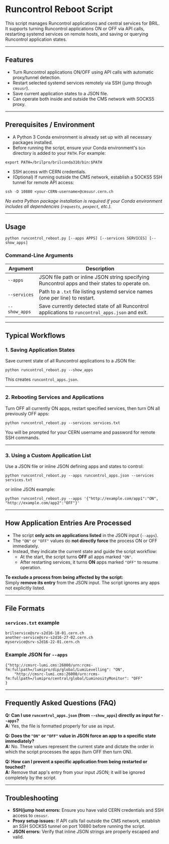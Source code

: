 # Runcontrol Reboot Script

This script manages Runcontrol applications and central services for BRIL.  
It supports turning Runcontrol applications ON or OFF via API calls, restarting systemd services on remote hosts, and saving or querying Runcontrol application states.

---

## Features

- Turn Runcontrol applications ON/OFF using API calls with automatic proxy/tunnel detection.
- Restart selected systemd services remotely via SSH (jump through `cmsusr`).
- Save current application states to a JSON file.
- Can operate both inside and outside the CMS network with SOCKS5 proxy.

---

## Prerequisites / Environment

- A Python 3 Conda environment is already set up with all necessary packages installed.
- Before running the script, ensure your Conda environment's `bin` directory is added to your `PATH`. For example:

`
export PATH=/brilpro/brilconda310/bin:$PATH
`

- SSH access with CERN credentials.
- (Optional) If running outside the CMS network, establish a SOCKS5 SSH tunnel for remote API access:

`
ssh -D 10880 <your-CERN-username>@cmsusr.cern.ch
`

*No extra Python package installation is required if your Conda environment includes all dependencies (`requests`, `pexpect`, etc.).*

---

## Usage

`
python runcontrol_reboot.py [--apps APPS] [--services SERVICES] [--show_apps]
`

### Command-Line Arguments

| Argument      | Description                                                                                                               |
| ------------- | ------------------------------------------------------------------------------------------------------------------------- |
| `--apps`      | JSON file path or inline JSON string specifying Runcontrol apps and their states to operate on.                           |
| `--services`  | Path to a `.txt` file listing systemd service names (one per line) to restart.                                           |
| `--show_apps` | Save currently detected state of all Runcontrol applications to `runcontrol_apps.json` and exit.                         |

---

## Typical Workflows

### 1. Saving Application States

Save current state of all Runcontrol applications to a JSON file:

`
python runcontrol_reboot.py --show_apps
`

This creates `runcontrol_apps.json`.

---

### 2. Rebooting Services and Applications

Turn OFF all currently ON apps, restart specified services, then turn ON all previously OFF apps:

`
python runcontrol_reboot.py --services services.txt
`

You will be prompted for your CERN username and password for remote SSH commands.

---

### 3. Using a Custom Application List

Use a JSON file or inline JSON defining apps and states to control:

`
python runcontrol_reboot.py --apps runcontrol_apps.json --services services.txt
`

or inline JSON example:

```python runcontrol_reboot.py --apps '{"http://example.com/app1":"ON", "http://example.com/app2":"OFF"}'```

---

## How Application Entries Are Processed

- The script **only acts on applications listed** in the JSON input (`--apps`).
- The `"ON"` or `"OFF"` values do **not directly force** the process ON or OFF immediately.
- Instead, they indicate the current state and guide the script workflow:
  - At the start, the script turns **OFF** all apps marked `"ON"`.
  - After restarting services, it turns **ON** apps marked `"OFF"` to resume operation.

**To exclude a process from being affected by the script:**  
Simply **remove its entry** from the JSON input. The script ignores any apps not explicitly listed.

---

## File Formats

### `services.txt` example

```
brilservice@srv-s2d16-18-01.cern.ch
another-service@srv-s2d16-27-02.cern.ch
myservice@srv-s2d16-22-01.cern.ch
```

### Example JSON for `--apps`

```
{"http://cmsrc-lumi.cms:26000/urn:rcms-fm:fullpath=/lumipro/dip/global/LumiLevelling": "ON",
    "http://cmsrc-lumi.cms:26000/urn:rcms-fm:fullpath=/lumipro/central/global/LuminosityMonitor": "OFF"
}
```

---

## Frequently Asked Questions (FAQ)

**Q: Can I use `runcontrol_apps.json` (from `--show_apps`) directly as input for `--apps`?**  
**A:** Yes, the file is formatted properly for use as input.

**Q: Does the `"ON"` or `"OFF"` value in JSON force an app to a specific state immediately?**  
**A:** No. These values represent the current state and dictate the order in which the script processes the apps (turn OFF then turn ON).

**Q: How can I prevent a specific application from being restarted or touched?**  
**A:** Remove that app's entry from your input JSON; it will be ignored completely by the script.

---

## Troubleshooting

- **SSH/jump host errors:** Ensure you have valid CERN credentials and SSH access to `cmsusr`.
- **Proxy setup issues:** If API calls fail outside the CMS network, establish an SSH SOCKS5 tunnel on port 10880 before running the script.
- **JSON errors:** Verify that inline JSON strings are properly escaped and valid.



